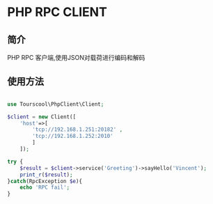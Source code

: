 # PHP RPC CLIENT

## 简介

PHP RPC 客户端,使用JSON对载荷进行编码和解码


## 使用方法

```php

use Tourscool\PhpClient\Client;

$client = new Client([
    'host'=>[
        'tcp://192.168.1.251:20182' ,
        'tcp://192.168.1.252:2010'
        ]
    ]);

try {
    $result = $client->service('Greeting')->sayHello('Vincent');
    print_r($result);
}catch(RpcException $e){
    echo 'RPC fail';
}

```